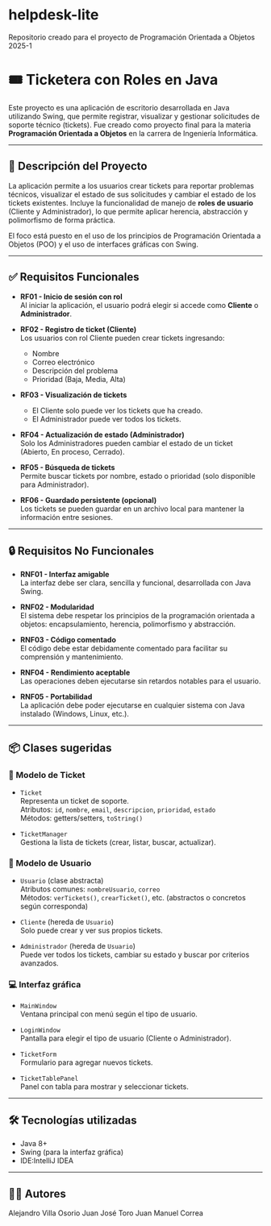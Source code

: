 # helpdesk-lite
Repositorio creado para el proyecto de Programación Orientada a Objetos 2025-1

# 🎟️ Ticketera con Roles en Java

Este proyecto es una aplicación de escritorio desarrollada en Java utilizando Swing, que permite registrar, visualizar y gestionar solicitudes de soporte técnico (tickets). Fue creado como proyecto final para la materia **Programación Orientada a Objetos** en la carrera de Ingeniería Informática.

---

## 🧾 Descripción del Proyecto

La aplicación permite a los usuarios crear tickets para reportar problemas técnicos, visualizar el estado de sus solicitudes y cambiar el estado de los tickets existentes. Incluye la funcionalidad de manejo de **roles de usuario** (Cliente y Administrador), lo que permite aplicar herencia, abstracción y polimorfismo de forma práctica.

El foco está puesto en el uso de los principios de Programación Orientada a Objetos (POO) y el uso de interfaces gráficas con Swing.

---

## ✅ Requisitos Funcionales

- **RF01 - Inicio de sesión con rol**  
  Al iniciar la aplicación, el usuario podrá elegir si accede como **Cliente** o **Administrador**.

- **RF02 - Registro de ticket (Cliente)**  
  Los usuarios con rol Cliente pueden crear tickets ingresando:
  - Nombre
  - Correo electrónico
  - Descripción del problema
  - Prioridad (Baja, Media, Alta)

- **RF03 - Visualización de tickets**  
  - El Cliente solo puede ver los tickets que ha creado.
  - El Administrador puede ver todos los tickets.

- **RF04 - Actualización de estado (Administrador)**  
  Solo los Administradores pueden cambiar el estado de un ticket (Abierto, En proceso, Cerrado).

- **RF05 - Búsqueda de tickets**  
  Permite buscar tickets por nombre, estado o prioridad (solo disponible para Administrador).

- **RF06 - Guardado persistente (opcional)**  
  Los tickets se pueden guardar en un archivo local para mantener la información entre sesiones.

---

## 🔒 Requisitos No Funcionales

- **RNF01 - Interfaz amigable**  
  La interfaz debe ser clara, sencilla y funcional, desarrollada con Java Swing.

- **RNF02 - Modularidad**  
  El sistema debe respetar los principios de la programación orientada a objetos: encapsulamiento, herencia, polimorfismo y abstracción.

- **RNF03 - Código comentado**  
  El código debe estar debidamente comentado para facilitar su comprensión y mantenimiento.

- **RNF04 - Rendimiento aceptable**  
  Las operaciones deben ejecutarse sin retardos notables para el usuario.

- **RNF05 - Portabilidad**  
  La aplicación debe poder ejecutarse en cualquier sistema con Java instalado (Windows, Linux, etc.).

---

## 📦 Clases sugeridas

### 🎫 Modelo de Ticket
- `Ticket`  
  Representa un ticket de soporte.  
  Atributos: `id`, `nombre`, `email`, `descripcion`, `prioridad`, `estado`  
  Métodos: getters/setters, `toString()`

- `TicketManager`  
  Gestiona la lista de tickets (crear, listar, buscar, actualizar).

### 👤 Modelo de Usuario
- `Usuario` (clase abstracta)  
  Atributos comunes: `nombreUsuario`, `correo`  
  Métodos: `verTickets()`, `crearTicket()`, etc. (abstractos o concretos según corresponda)

- `Cliente` (hereda de `Usuario`)  
  Solo puede crear y ver sus propios tickets.

- `Administrador` (hereda de `Usuario`)  
  Puede ver todos los tickets, cambiar su estado y buscar por criterios avanzados.

### 💻 Interfaz gráfica
- `MainWindow`  
  Ventana principal con menú según el tipo de usuario.

- `LoginWindow`  
  Pantalla para elegir el tipo de usuario (Cliente o Administrador).

- `TicketForm`  
  Formulario para agregar nuevos tickets.

- `TicketTablePanel`  
  Panel con tabla para mostrar y seleccionar tickets.


---

## 🛠️ Tecnologías utilizadas

- Java 8+
- Swing (para la interfaz gráfica)
- IDE:IntelliJ IDEA

---

## 👨‍💻 Autores

Alejandro Villa Osorio
Juan José Toro
Juan Manuel Correa



